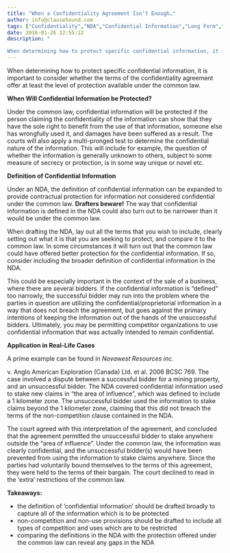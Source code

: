 ```yaml
---
title: "When a Confidentiality Agreement Isn’t Enough…"
author: info@clausehound.com
tags: ["Confidentiality","NDA","Confidential Information","Long Form","Releases","Commercial Activities","Confidentiality Agreement","info@clausehound.com"]
date: 2016-01-26 12:55:12
description: "

When determining how to protect specific confidential information, it is important to consider whether the terms of the confidential..."
---
```


When determining how to protect specific confidential information, it is important to consider whether the terms of the confidentiality agreement offer at least the level of protection available under the common law.

**When Will Confidential Information be Protected?**

Under the common law, confidential information will be protected if the person claiming the confidentiality of the information can show that they have the sole right to benefit from the use of that information, someone else has wrongfully used it, and damages have been suffered as a result. The courts will also apply a multi-pronged test to determine the confidential nature of the information. This will include for example, the question of whether the information is generally unknown to others, subject to some measure of secrecy or protection, is in some way unique or novel etc.

 

**Definition of Confidential Information**

Under an NDA, the definition of confidential information can be expanded to provide contractual protection for information not considered confidential under the common law. **Drafters beware!** The way that confidential information is defined in the NDA could also turn out to be narrower than it would be under the common law.

When drafting the NDA, lay out all the terms that you wish to include, clearly setting out what it is that you are seeking to protect, and compare it to the common law. In some circumstances it will turn out that the common law could have offered better protection for the confidential information. If so, consider including the broader definition of confidential information in the NDA.

This could be especially important in the context of the sale of a business, where there are several bidders. If the confidential information is “defined” too narrowly, the successful bidder may run into the problem where the parties in question are utilizing the confidential/proprietorial information in a way that does not breach the agreement, but goes against the primary intentions of keeping the information out of the hands of the unsuccessful bidders. Ultimately, you may be permitting competitor organizations to use confidential information that was actually intended to remain confidential.

 

**Application in Real-Life Cases**

A prime example can be found in *Novawest Resources inc.*

v. Anglo American Exploration (Canada) Ltd. et al. 2006 BCSC 769. The case involved a dispute between a successful bidder for a mining property, and an unsuccessful bidder. The NDA covered confidential information used to stake new claims in “the area of influence”, which was defined to include a 1 kilometer zone. The unsuccessful bidder used the information to stake claims beyond the 1 kilometer zone, claiming that this did not breach the terms of the non-competition clause contained in the NDA.

The court agreed with this interpretation of the agreement, and concluded that the agreement permitted the unsuccessful bidder to stake anywhere outside the “area of influence”. Under the common law, the information was clearly confidential, and the unsuccessful bidder(s) would have been prevented from using the information to stake claims anywhere. Since the parties had voluntarily bound themselves to the terms of this agreement, they were held to the terms of their bargain. The court declined to read in the ‘extra’ restrictions of the common law.

 

**Takeaways:**
- the definition of ‘confidential information’ should be drafted broadly to capture all of the information which is to be protected
- non-competition and non-use provisions should be drafted to include all types of competition and uses which are to be restricted
- comparing the definitions in the NDA with the protection offered under the common law can reveal any gaps in the NDA
